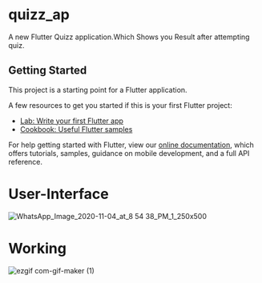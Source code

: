# quizz_ap

A new Flutter Quizz application.Which Shows you Result after attempting quiz.

## Getting Started

This project is a starting point for a Flutter application.

A few resources to get you started if this is your first Flutter project:

- [Lab: Write your first Flutter app](https://flutter.dev/docs/get-started/codelab)
- [Cookbook: Useful Flutter samples](https://flutter.dev/docs/cookbook)

For help getting started with Flutter, view our
[online documentation](https://flutter.dev/docs), which offers tutorials,
samples, guidance on mobile development, and a full API reference.

# User-Interface
![WhatsApp_Image_2020-11-04_at_8 54 38_PM_1_250x500](https://user-images.githubusercontent.com/73393935/98136051-51474700-1ee2-11eb-93e2-b2f5dd517392.jpeg)

# Working

![ezgif com-gif-maker (1)](https://user-images.githubusercontent.com/73393935/98135520-bcdce480-1ee1-11eb-8515-98d5175b91c5.gif)
